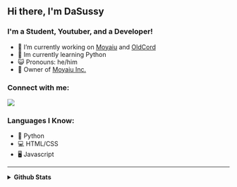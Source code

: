 ## Hi there, I'm DaSussy


### I'm a Student, Youtuber, and a Developer!

- 🔭 I’m currently working on [Moyaiu](https://moyaiu.github.io) and [OldCord](https://github.com/moyaiu/OldCord)
- 🐍 Im currently learning Python
- 😺 Pronouns: he/him 
- 🗿 Owner of [Moyaiu Inc.](https://github.com/moyaiu)

### Connect with me:

[![](https://discord.c99.nl/widget/theme-1/525379333951324190.png)]( )
<br />

### Languages I Know:
- 🐍 Python
- 💻 HTML/CSS
- 🖥️ Javascript

---
<details>
  <summary><strong>Github Stats</strong></summary>
  

  <img align="left" alt="DaSussy's GitHub Stats" src="https://github-readme-stats.vercel.app/api?username=DaSussy&show_icons=true&hide_border=true&theme=discord_old_blurple&corner_radius=5" />


[twitter]: https://twitter.com/dasussy_moyai
[youtube]: https://youtube.com/DaSussy
[reddit]: https://www.reddit.com/u/DaSussy69

  </details>


